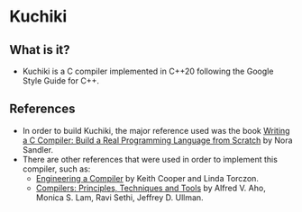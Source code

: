 # Kuchiki

## What is it?
* Kuchiki is a C compiler implemented in C++20 following the Google Style Guide for C++.

## References
* In order to build Kuchiki, the major reference used was the book [Writing a C Compiler: Build a Real Programming Language from Scratch](https://www.amazon.com/Writing-Compiler-Programming-Language-Scratch/dp/1718500424) by Nora Sandler. 
* There are other references that were used in order to implement this compiler, such as:
  * [Engineering a Compiler](https://www.amazon.com/Engineering-Compiler-Keith-Cooper/dp/012088478X) by Keith Cooper and Linda Torczon.
  * [Compilers: Principles, Techniques and Tools](https://www.amazon.com/Compilers-Principles-Techniques-Tools-2nd/dp/0321486811) by Alfred V. Aho, Monica S. Lam, Ravi Sethi, Jeffrey D. Ullman.
